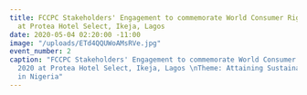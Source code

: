 ```yaml
---
title: FCCPC Stakeholders' Engagement to commemorate World Consumer Rights Day 2020
  at Protea Hotel Select, Ikeja, Lagos
date: 2020-05-04 02:20:00 -11:00
image: "/uploads/ETd4QQUWoAMsRVe.jpg"
event_number: 2
caption: "FCCPC Stakeholders' Engagement to commemorate World Consumer Rights Day
  2020 at Protea Hotel Select, Ikeja, Lagos \nTheme: Attaining Sustainable Consumption
  in Nigeria"
---
```


